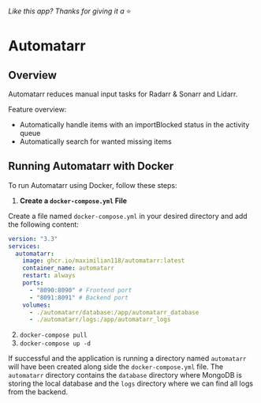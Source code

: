 _Like this app? Thanks for giving it a_ ⭐️

# **Automatarr**

## Overview

Automatarr reduces manual input tasks for Radarr & Sonarr and Lidarr.

Feature overview:

- Automatically handle items with an importBlocked status in the activity queue
- Automatically search for wanted missing items

## Running Automatarr with Docker

To run Automatarr using Docker, follow these steps:

1. **Create a `docker-compose.yml` File**

Create a file named `docker-compose.yml` in your desired directory and add the following content:

```yaml
version: "3.3"
services:
  automatarr:
    image: ghcr.io/maximilian118/automatarr:latest
    container_name: automatarr
    restart: always
    ports:
      - "8090:8090" # Frontend port
      - "8091:8091" # Backend port
    volumes:
      - ./automatarr/database:/app/automatarr_database
      - ./automatarr/logs:/app/automatarr_logs
```

2. `docker-compose pull`
3. `docker-compose up -d`

If successful and the application is running a directory named `automatarr` will have been created along side the `docker-compose.yml` file. The `automatarr` directory contains the `database` directory where MongoDB is storing the local database and the `logs` directory where we can find all logs from the backend.
